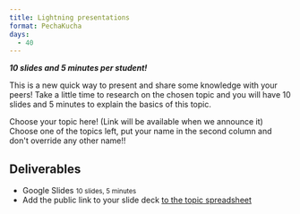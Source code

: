 ```yaml
---
title: Lightning presentations
format: PechaKucha
days:
  - 40
---
```


***10 slides and 5 minutes per student!***

This is a new quick way to present and share some knowledge with your peers! Take a little time to research on the chosen topic and you will have 10 slides and 5 minutes to explain the basics of this topic.

Choose your topic here! (Link will be available when we announce it)
Choose one of the topics left, put your name in the second column and don't override any other name!!


## Deliverables

- Google Slides <small>10 slides, 5 minutes</small>
- Add the public link to your slide deck [to the topic spreadsheet](https://docs.google.com/spreadsheets/d/19Hy58fIZEpQyrJTAVXoEhXXjTlBYYK0Rp2kR0d3bya8/edit#gid=0)

